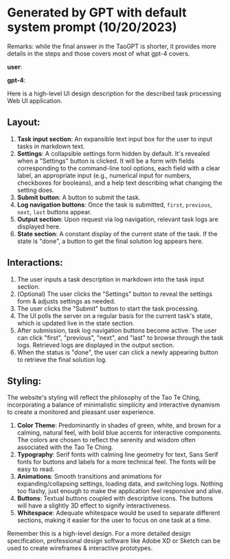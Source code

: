 # Generated by GPT with default system prompt (10/20/2023)

Remarks: while the final answer in the TaoGPT is shorter, it provides more details in the steps and those covers 
most of what gpt-4 covers.

**user**: <same as the one for TaoGPT>

**gpt-4**:

Here is a high-level UI design description for the described task processing Web UI application.

## Layout:

1. **Task input section**: An expansible text input box for the user to input tasks in markdown text.
2. **Settings**: A collapsible settings form hidden by default. It's revealed when a "Settings" button is clicked. It will be a form with fields corresponding to the command-line tool options, each field with a clear label, an appropriate input (e.g., numerical input for numbers, checkboxes for booleans), and a help text describing what changing the setting does.
3. **Submit button**: A button to submit the task.
4. **Log navigation buttons**: Once the task is submitted, `first`, `previous`, `next`, `last` buttons appear.
5. **Output section**: Upon request via log navigation, relevant task logs are displayed here.
6. **State section**: A constant display of the current state of the task. If the state is "done", a button to get the final solution log appears here.

## Interactions:

1. The user inputs a task description in markdown into the task input section.
2. (Optional) The user clicks the "Settings" button to reveal the settings form & adjusts settings as needed.
3. The user clicks the "Submit" button to start the task processing.
4. The UI polls the server on a regular basis for the current task's state, which is updated live in the state section.
5. After submission, task log navigation buttons become active. The user can click "first", "previous", "next", and "last" to browse through the task logs. Retrieved logs are displayed in the output section.
6. When the status is "done", the user can click a newly appearing button to retrieve the final solution log.

## Styling:

The website's styling will reflect the philosophy of the Tao Te Ching, incorporating a balance of minimalistic simplicity and interactive dynamism to create a monitored and pleasant user experience.

1. **Color Theme**: Predominantly in shades of green, white, and brown for a calming, natural feel, with bold blue accents for interactive components. The colors are chosen to reflect the serenity and wisdom often associated with the Tao Te Ching.
2. **Typography**: Serif fonts with calming line geometry for text, Sans Serif fonts for buttons and labels for a more technical feel. The fonts will be easy to read.
3. **Animations**: Smooth transitions and animations for expanding/collapsing settings, loading data, and switching logs. Nothing too flashy, just enough to make the application feel responsive and alive.
4. **Buttons**: Textual buttons coupled with descriptive icons. The buttons will have a slightly 3D effect to signify interactiveness.
5. **Whitespace**: Adequate whitespace would be used to separate different sections, making it easier for the user to focus on one task at a time.

Remember this is a high-level design. For a more detailed design specification, professional design software like Adobe XD or Sketch can be used to create wireframes & interactive prototypes.
